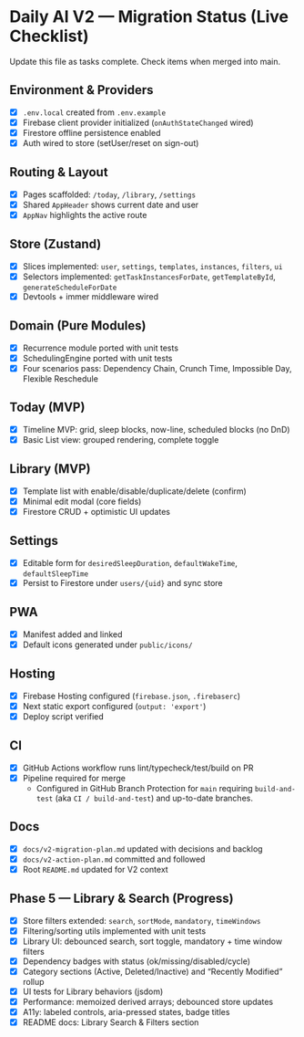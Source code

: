 # Daily AI V2 — Migration Status (Live Checklist)

Update this file as tasks complete. Check items when merged into main.

## Environment & Providers
- [x] `.env.local` created from `.env.example`
- [x] Firebase client provider initialized (`onAuthStateChanged` wired)
- [x] Firestore offline persistence enabled
 - [x] Auth wired to store (setUser/reset on sign-out)

## Routing & Layout
- [x] Pages scaffolded: `/today`, `/library`, `/settings`
- [x] Shared `AppHeader` shows current date and user
- [x] `AppNav` highlights the active route

## Store (Zustand)
- [x] Slices implemented: `user`, `settings`, `templates`, `instances`, `filters`, `ui`
- [x] Selectors implemented: `getTaskInstancesForDate`, `getTemplateById`, `generateScheduleForDate`
- [x] Devtools + immer middleware wired

## Domain (Pure Modules)
- [x] Recurrence module ported with unit tests
- [x] SchedulingEngine ported with unit tests
- [x] Four scenarios pass: Dependency Chain, Crunch Time, Impossible Day, Flexible Reschedule

## Today (MVP)
- [x] Timeline MVP: grid, sleep blocks, now-line, scheduled blocks (no DnD)
- [x] Basic List view: grouped rendering, complete toggle

## Library (MVP)
- [x] Template list with enable/disable/duplicate/delete (confirm)
- [x] Minimal edit modal (core fields)
- [x] Firestore CRUD + optimistic UI updates

## Settings
- [x] Editable form for `desiredSleepDuration`, `defaultWakeTime`, `defaultSleepTime`
- [x] Persist to Firestore under `users/{uid}` and sync store

## PWA
- [x] Manifest added and linked
- [x] Default icons generated under `public/icons/`

## Hosting
- [x] Firebase Hosting configured (`firebase.json`, `.firebaserc`)
- [x] Next static export configured (`output: 'export'`)
- [x] Deploy script verified

## CI
- [x] GitHub Actions workflow runs lint/typecheck/test/build on PR
- [x] Pipeline required for merge
  - Configured in GitHub Branch Protection for `main` requiring `build-and-test` (aka `CI / build-and-test`) and up-to-date branches.

## Docs
- [x] `docs/v2-migration-plan.md` updated with decisions and backlog
- [x] `docs/v2-action-plan.md` committed and followed
 - [x] Root `README.md` updated for V2 context

## Phase 5 — Library & Search (Progress)
- [x] Store filters extended: `search`, `sortMode`, `mandatory`, `timeWindows`
- [x] Filtering/sorting utils implemented with unit tests
- [x] Library UI: debounced search, sort toggle, mandatory + time window filters
- [x] Dependency badges with status (ok/missing/disabled/cycle)
- [x] Category sections (Active, Deleted/Inactive) and “Recently Modified” rollup
- [x] UI tests for Library behaviors (jsdom)
- [x] Performance: memoized derived arrays; debounced store updates
- [x] A11y: labeled controls, aria-pressed states, badge titles
- [x] README docs: Library Search & Filters section
